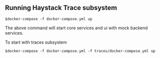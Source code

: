 ## Running Haystack Trace subsystem 

```
$docker-compose -f docker-compose.yml up
```

The above command will start core services and ui with mock backend services. 

To start with traces subsystem 

```
$docker-compose -f docker-compose.yml -f traces/docker-compose.yml up
```


